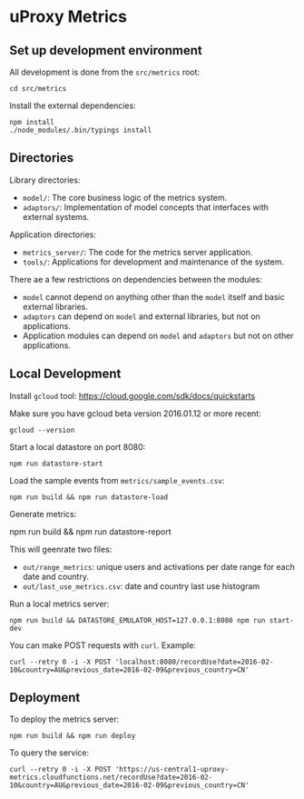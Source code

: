 # uProxy Metrics

## Set up development environment

All development is done from the `src/metrics` root:

    cd src/metrics

Install the external dependencies:

    npm install
    ./node_modules/.bin/typings install

## Directories

Library directories:

* `model/`: The core business logic of the metrics system.
* `adaptors/`: Implementation of model concepts that interfaces with external systems.

Application directories:

* `metrics_server/`: The code for the metrics server application.
* `tools/`: Applications for development and maintenance of the system.

There ae a few restrictions on dependencies between the modules:

* `model` cannot depend on anything other than the `model` itself and basic external libraries.
* `adaptors` can depend on `model` and external libraries, but not on applications.
* Application modules can depend on `model` and `adaptors` but not on other applications.

## Local Development

Install `gcloud` tool: https://cloud.google.com/sdk/docs/quickstarts

Make sure you have gcloud beta version 2016.01.12 or more recent:

    gcloud --version

Start a local datastore on port 8080:

    npm run datastore-start

Load the sample events from `metrics/sample_events.csv`:

    npm run build && npm run datastore-load

Generate metrics:

  npm run build && npm run datastore-report

This will geenrate two files:

* `out/range_metrics`: unique users and activations per date range for each date and country.
* `out/last_use_metrics.csv`: date and country last use histogram

Run a local metrics server:

    npm run build && DATASTORE_EMULATOR_HOST=127.0.0.1:8080 npm run start-dev

You can make POST requests with `curl`. Example:

    curl --retry 0 -i -X POST 'localhost:8080/recordUse?date=2016-02-10&country=AU&previous_date=2016-02-09&previous_country=CN'

## Deployment

To deploy the metrics server:

    npm run build && npm run deploy

To query the service:

    curl --retry 0 -i -X POST 'https://us-central1-uproxy-metrics.cloudfunctions.net/recordUse?date=2016-02-10&country=AU&previous_date=2016-02-09&previous_country=CN'
